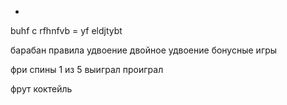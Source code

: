 *
buhf c rfhnfvb = yf eldjtybt


барабан
правила
удвоение
двойное удвоение
бонусные игры


фри спины
1 из 5 выиграл проиграл

фрут коктейль
